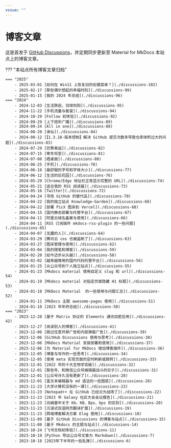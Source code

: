 ```yaml
---
vssue: ""
---
```


# 博客文章

这是首发于 [GitHub Discussions](https://github.com/shenweiyan/Digital-Garden/discussions)，并定期同步更新至 Material for MkDocs 本站点上的博客文章。

??? "本站点所有博客文章归档"

    === "2025"
        - 2025-03-01 [如何在 Win11 上恢复旧的右键菜单？](./discussions-102) 
        - 2025-02-17 [那些偶尔想起的幸福时刻](./discussions-99) 
        - 2025-01-15 [我的 2024 年总结](./discussions-96) 
    === "2024"
        - 2024-12-03 [生活跌宕，羽球向阳](./discussions-95) 
        - 2024-11-22 [手机流量与套餐](./discussions-94) 
        - 2024-10-29 [Follow 初体验](./discussions-92) 
        - 2024-09-29 [上下班听广播](./discussions-89) 
        - 2024-09-24 [All in one](./discussions-88) 
        - 2024-08-20 [诛仙](./discussions-84) 
        - 2024-08-12 [【1.3.18-版本控制】解决 GitHub 提交次数多导致仓库体积过大的问题](./discussions-83) 
        - 2024-07-29 [巴黎奥运](./discussions-82) 
        - 2024-07-15 [寒冬将至](./discussions-81) 
        - 2024-07-08 [晒桌面](./discussions-80) 
        - 2024-06-25 [手机](./discussions-78) 
        - 2024-06-18 [最舒服的字号和字体大小](./discussions-77) 
        - 2024-06-12 [生活的后花园](./discussions-76) 
        - 2024-05-29 [Chrome/Edge 地址栏正常显示完整的 URL](./discussions-74) 
        - 2024-05-21 [适合我的 RSS 阅读器](./discussions-73) 
        - 2024-05-16 [Twitter](./discussions-72) 
        - 2024-04-24 [寻找 GitHub 的替代品](./discussions-70) 
        - 2024-04-22 [我的独立站点 Knowledge-Garden](./discussions-69) 
        - 2024-04-22 [部署 PicX 图床到 Vercel](./discussions-68) 
        - 2024-04-15 [国内静态部署与托管平台](./discussions-67) 
        - 2024-04-11 [阿里云域名备案与使用](./discussions-66) 
        - 2024-04-11 [RSS 订阅插件 mkdocs-rss-plugin 的一些问题](./discussions-65) 
        - 2024-04-07 [无趣的人](./discussions-64) 
        - 2024-03-29 [腾讯云 cos 也被盗刷了](./discussions-63) 
        - 2024-03-27 [图床管理与使用](./discussions-62) 
        - 2024-03-04 [我的随笔和博客](./discussions-59) 
        - 2024-02-20 [如今迈步从头越](./discussions-58) 
        - 2024-02-02 [越来越难用的国内代码托管平台](./discussions-56) 
        - 2024-01-25 [从公众号到个人独立站点](./discussions-55) 
        - 2024-01-23 [Mkdocs material 使用自定义 slug 和 url](./discussions-54) 
        - 2024-01-19 [Mkdocs material 对指定页面隐藏 H1 标题](./discussions-53) 
        - 2024-01-18 [MkDocs Material  的一些使用与问题汇总](./discussions-52) 
        - 2024-01-11 [MkDocs 主题 awesome-pages 使用](./discussions-51) 
        - 2024-01-10 [2023 年年终总结](./discussions-50) 
    === "2023"
        - 2023-12-28 [基于 Matrix 协议的 Elements 通讯加密应用](./discussions-42) 
        - 2023-12-27 [阅读别人的博客](./discussions-41) 
        - 2023-12-06 [跳过任意开屏广告和内部弹窗广告](./discussions-39) 
        - 2023-12-06 [GitHub Discussions 使用与思考](./discussions-38) 
        - 2023-12-06 [MkDocs Material 安装部署和使用](./discussions-37) 
        - 2023-12-06 [为 Material for MkDocs 增加博客插件](./discussions-36) 
        - 2023-12-05 [博客与写作的一些思考](./discussions-34) 
        - 2023-12-05 [使用 meta 实现页面的定时刷新或跳转](./discussions-33) 
        - 2023-12-01 [2022 年的十大生物学突破](./discussions-32) 
        - 2023-12-01 [那些年，和微信公众号编辑器战斗的日子](./discussions-31) 
        - 2023-12-01 [公众号许久没有更新了](./discussions-28) 
        - 2023-12-01 [富文本编辑器与 md 语法的一些困惑](./discussions-26) 
        - 2023-11-23 [大学计算机没有的一课](./discussions-23) 
        - 2023-11-23 [Notepad++ 在 GitHub 已经沦为战场了](./discussions-22) 
        - 2023-11-23 [2023 年 Galaxy 社区大会会议报告](./discussions-21) 
        - 2023-11-23 [兆碱基中关于 Kb、KB、Bps、bps 的区别](./discussions-20) 
        - 2023-11-23 [沉浸式双语网页翻译扩展](./discussions-19) 
        - 2023-11-23 [跨端博客解决方案 Elog 使用](./discussions-18) 
        - 2023-11-09 [基于 GitHub Discussions 的博客与站点](./discussions-15) 
        - 2023-11-08 [基于 Mkdocs 的主题与站点](./discussions-14) 
        - 2023-10-24 [飞书文档初体验](./discussions-11) 
        - 2023-10-19 [Python 导出公众号文章为 Markdown](./discussions-7) 
        - 2023-10-18 [2023年下半年的一些乱弹](./discussions-6) 
